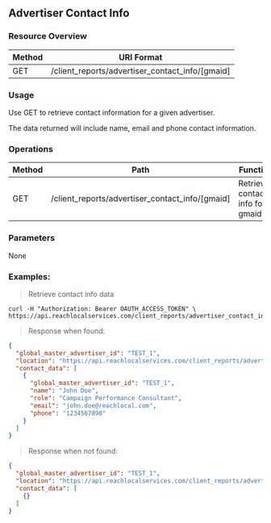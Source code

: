 ## Advertiser Contact Info

### Resource Overview

| Method | URI Format |
|---|---|
| GET | /client_reports/advertiser_contact_info/[gmaid] |

### Usage
Use GET to retrieve contact information for a given advertiser.

The data returned will include name, email and phone contact information.

### Operations
| Method  | Path  | Function |
|---|---|---|
| GET  | /client_reports/advertiser_contact_info/[gmaid] | Retrieves contact info for gmaid  |

### Parameters

None

### Examples:

> Retrieve contact info data

```
curl -H "Authorization: Bearer OAUTH_ACCESS_TOKEN" \
https://api.reachlocalservices.com/client_reports/advertiser_contact_info/TEST_1
```

> Response when found:

```json
{
  "global_master_advertiser_id": "TEST_1",
  "location": "https://api.reachlocalservices.com/client_reports/advertiser_contact_info/TEST_1",
  "contact_data": [
    {
      "global_master_advertiser_id": "TEST_1",
      "name": "John Doe",
      "role": "Campaign Performance Consultant",
      "email": "john.doe@reachlocal.com",
      "phone": "1234567890"
    }
  ]
}
```

> Response when not found:

```json
{
  "global_master_advertiser_id": "TEST_1",
  "location": "https://api.reachlocalservices.com/client_reports/advertiser_contact_info/TEST_1",
  "contact_data": [
    {}
  ]
}
```
